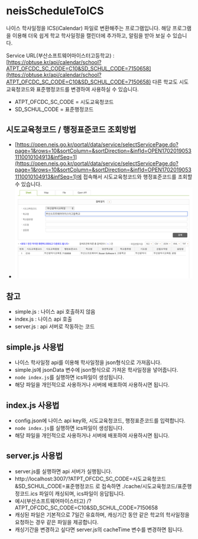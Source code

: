 # neisScheduleToICS
나이스 학사일정을 ICS(iCalendar) 파일로 변환해주는 프로그램입니다. 해당 프로그램을 이용해 더욱 쉽게 학교 학사일정을 캘린더에 추가하고, 알림을 받아 보실 수 있습니다.

Service URL(부산소프트웨어마이스터고등학교) : [https://obtuse.kr/api/calendar/school?ATPT_OFCDC_SC_CODE=C10&SD_SCHUL_CODE=7150658](https://obtuse.kr/api/calendar/school?ATPT_OFCDC_SC_CODE=C10&SD_SCHUL_CODE=7150658)
다른 학교도 시도교육청코드와 표준행정코드를 변경하여 사용하실 수 있습니다.

-   ATPT_OFCDC_SC_CODE = 시도교육청코드
-   SD_SCHUL_CODE = 표준행정코드

## 시도교육청코드 / 행정표준코드 조회방법

-   [https://open.neis.go.kr/portal/data/service/selectServicePage.do?page=1&rows=10&sortColumn=&sortDirection=&infId=OPEN17020190531110010104913&infSeq=1](https://open.neis.go.kr/portal/data/service/selectServicePage.do?page=1&rows=10&sortColumn=&sortDirection=&infId=OPEN17020190531110010104913&infSeq=1)에 접속해서 시도교육청코드와 행정표준코드를 조회할 수 있습니다.
-   [![image.png](image.png)](image.png)

## 참고

-   simple.js : 나이스 api 호출하지 않음
-   index.js : 나이스 api 호출
-   server.js : api 서버로 작동하는 코드

## simple.js 사용법

-   나이스 학사일정 api를 이용해 학사일정을 json형식으로 가져옵니다.
-   simple.js에 jsonData 변수에 json형식으로 가져온 학사일정을 넣어줍니다.
-   `node index.js`를 실행하면 ics파일이 생성됩니다.
-   해당 파일을 개인적으로 사용하거나 서버에 배포하여 사용하시면 됩니다.

## index.js 사용법

-   config.json에 나이스 api key와, 시도교육청코드, 행정표준코드를 입력합니다.
-   `node index.js`를 실행하면 ics파일이 생성됩니다.
-   해당 파일을 개인적으로 사용하거나 서버에 배포하여 사용하시면 됩니다.

## server.js 사용법

-   server.js를 실행하면 api 서버가 실행됩니다.
-   http://localhost:3007/?ATPT_OFCDC_SC_CODE=시도교육청코드&SD_SCHUL_CODE=표준행정코드 로 접속하면 ./cache/시도교육청코드/표준행정코드.ics 파일이 캐싱되며, ics파일이 응답됩니다.
-   예시(부산소프트웨어마이스터고) /?ATPT_OFCDC_SC_CODE=C10&SD_SCHUL_CODE=7150658
-   캐싱된 파일은 기본적으로 7일간 유효하며, 캐싱기간 동안 같은 학교의 학사일정을 요청하는 경우 같은 파일을 제공합니다.
-   캐싱기간을 변경하고 싶다면 server.js의 cacheTime 변수를 변경하면 됩니다.
